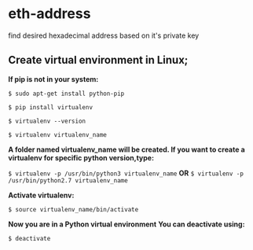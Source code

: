 # eth-address
find desired hexadecimal address based on it's private key



## Create virtual environment in Linux;
**If pip is not in your system:**

`$ sudo apt-get install python-pip`

`$ pip install virtualenv`

`$ virtualenv --version`

`$ virtualenv virtualenv_name`

**A folder named virtualenv_name will be created. 
If you want to create a virtualenv for specific python version,type:**

`$ virtualenv -p /usr/bin/python3 virtualenv_name` 
**OR**
`$ virtualenv -p /usr/bin/python2.7 virtualenv_name`

**Activate virtualenv:**

`$ source virtualenv_name/bin/activate`

**Now you are in a Python virtual environment**
**You can deactivate using:**

`$ deactivate`

